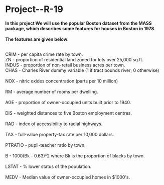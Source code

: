 # Project--R-19


<table>

  **In this project We will use the popular Boston dataset from the MASS package, which describes some features for houses in Boston in 1978**.<br></br>
  **The features are given below**:<br></br>

CRIM - per capita crime rate by town.<br>
ZN - proportion of residential land zoned for lots over 25,000 sq.ft.<br>
INDUS - proportion of non-retail business acres per town.<br>
CHAS - Charles River dummy variable (1 if tract bounds river; 0 otherwise)<br></br>
NOX - nitric oxides concentration (parts per 10 million)<br></br>
RM - average number of rooms per dwelling.<br></br>
AGE - proportion of owner-occupied units built prior to 1940.<br></br>
DIS - weighted distances to five Boston employment centres.<br></br>
RAD - index of accessibility to radial highways.<br></br>
TAX - full-value property-tax rate per 10,000 dollars.<br></br>
PTRATIO - pupil-teacher ratio by town.<br></br>
B - 1000(Bk - 0.63)^2 where Bk is the proportion of blacks by town.<br></br>
LSTAT - % lower status of the population.<br></br>
MEDV - Median value of owner-occupied homes in $1000's.<br></br>
  
</table>
